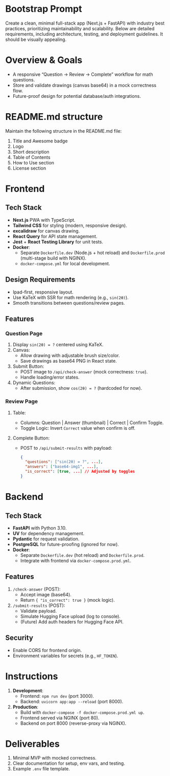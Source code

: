 # Bootstrap Prompt

Create a clean, minimal full-stack app (Next.js + FastAPI) with industry best practices, prioritizing maintainability and scalability. Below are detailed requirements, including architecture, testing, and deployment guidelines. It should be visually appealing.

# Overview & Goals

- A responsive “Question → Review → Complete” workflow for math questions.
- Store and validate drawings (canvas base64) in a mock correctness flow.
- Future-proof design for potential database/auth integrations.

# README.md structure
Maintain the following structure in the README.md file:
  1. Title and Awesome badge
  2. Logo
  3. Short description
  5. Table of Contents
  6. How to Use section
  8. License section

# Frontend

## Tech Stack

- **Next.js** PWA with TypeScript.
- **Tailwind CSS** for styling (modern, responsive design).
- **excalidraw** for canvas drawing.
- **React Query** for API state management.
- **Jest** + **React Testing Library** for unit tests.
- **Docker**:
  - Separate `Dockerfile.dev` (Node.js + hot reload) and `Dockerfile.prod` (multi-stage build with NGINX).
  - `docker-compose.yml` for local development.

## Design Requirements

- Ipad-first, responsive layout.
- Use KaTeX with SSR for math rendering (e.g., `sin(2θ)`).
- Smooth transitions between questions/review pages.

## Features

### Question Page

1. Display `sin(2θ) = ?` centered using KaTeX.
2. Canvas:
   - Allow drawing with adjustable brush size/color.
   - Save drawings as base64 PNG in React state.
3. Submit Button:
   - POST image to `/api/check-answer` (mock correctness: `true`).
   - Handle loading/error states.
4. Dynamic Questions:
   - After submission, show `cos(2θ) = ?` (hardcoded for now).

### Review Page

1. Table:
   - Columns: Question | Answer (thumbnail) | Correct | Confirm Toggle.
   - Toggle Logic: Invert `Correct` value when confirm is off.

2. Complete Button:
   - POST to `/api/submit-results` with payload:
     ```json
     {
       "questions": ["sin(2θ) = ?", ...],
       "answers": ["base64-img1", ...],
       "is_correct": [true, ...] // Adjusted by toggles
     }
     ```

# Backend

## Tech Stack

- **FastAPI** with Python 3.10.
- **UV** for dependency management.
- **Pydantic** for request validation.
- **PostgreSQL** for future-proofing (ignored for now).
- **Docker**:
  - Separate `Dockerfile.dev` (hot reload) and `Dockerfile.prod`.
  - Integrate with frontend via `docker-compose.prod.yml`.

## Features

1. `/check-answer` (POST):
   - Accept image (base64).
   - Return `{ "is_correct": true }` (mock logic).
2. `/submit-results` (POST):
   - Validate payload.
   - Simulate Hugging Face upload (log to console).
   - (Future) Add auth headers for Hugging Face API.

## Security

- Enable CORS for frontend origin.
- Environment variables for secrets (e.g., `HF_TOKEN`).

# Instructions

1. **Development**:
   - Frontend: `npm run dev` (port 3000).
   - Backend: `uvicorn app:app --reload` (port 8000).
2. **Production**:
   - Build with `docker-compose -f docker-compose.prod.yml up`.
   - Frontend served via NGINX (port 80).
   - Backend on port 8000 (reverse-proxy via NGINX).

# Deliverables

1. Minimal MVP with mocked correctness.
2. Clear documentation for setup, env vars, and testing.
3. Example `.env` file template.
